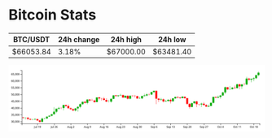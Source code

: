 # Bitcoin Stats

BTC/USDT|24h change|24h high|24h low|
|---|---|---|---|
|$66053.84|3.18%|$67000.00|$63481.40|

<img src="./chart.svg">
